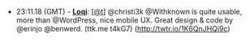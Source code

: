 * <a id="23:11.18">23:11.18 (GMT)</a> - __[Loqi](https://github.com/Loqi)__: [<a href="https://twitter.com/t">@t</a>] @christi3k @Withknown is quite usable, more than @WordPress, nice mobile UX. Great design & code by @erinjo @benwerd. (ttk.me t4kG7) (http://twtr.io/1K6QnJHQj9c)

